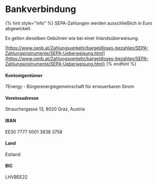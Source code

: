 # Bankverbindung

{% hint style="info" %}
SEPA-Zahlungen werden ausschließlich in Euro abgewickelt.

Es gelten dieselben Gebühren wie bei einer Inlandsüberweisung.

[https://www.oenb.at/Zahlungsverkehr/bargeldloses-bezahlen/SEPA-Zahlungsinstrumente/SEPA-Ueberweisung.html](https://www.oenb.at/Zahlungsverkehr/bargeldloses-bezahlen/SEPA-Zahlungsinstrumente/SEPA-Ueberweisung.html)
{% endhint %}

#### Kontoeigentümer

7Energy - Bürgerenergiegemeinschaft für erneuerbaren Strom

#### Vereinsadresse

Strauchergasse 13, 8020 Graz, Austria

#### IBAN

EE30 7777 0001 3838 3758

#### Land

Estland

#### BIC

LHVBEE22
